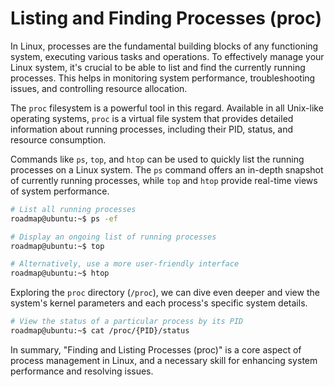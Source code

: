 # Listing and Finding Processes (proc)

In Linux, processes are the fundamental building blocks of any functioning system, executing various tasks and operations. To effectively manage your Linux system, it's crucial to be able to list and find the currently running processes. This helps in monitoring system performance, troubleshooting issues, and controlling resource allocation.

The `proc` filesystem is a powerful tool in this regard. Available in all Unix-like operating systems, `proc` is a virtual file system that provides detailed information about running processes, including their PID, status, and resource consumption.

Commands like `ps`, `top`, and `htop` can be used to quickly list the running processes on a Linux system. The `ps` command offers an in-depth snapshot of currently running processes, while `top` and `htop` provide real-time views of system performance.

```bash
# List all running processes
roadmap@ubuntu:~$ ps -ef

# Display an ongoing list of running processes
roadmap@ubuntu:~$ top

# Alternatively, use a more user-friendly interface
roadmap@ubuntu:~$ htop
```

Exploring the `proc` directory (`/proc`), we can dive even deeper and view the system's kernel parameters and each process's specific system details.

```bash
# View the status of a particular process by its PID
roadmap@ubuntu:~$ cat /proc/{PID}/status
```

In summary, "Finding and Listing Processes (proc)" is a core aspect of process management in Linux, and a necessary skill for enhancing system performance and resolving issues.
